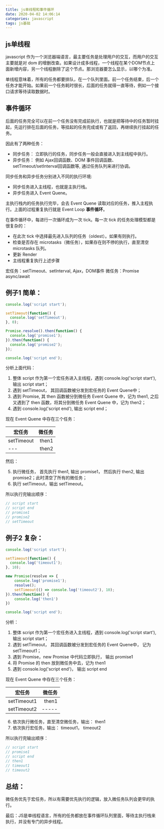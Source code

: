 ```yaml
---
title: js单线程和事件循环
date: 2020-04-02 14:06:14
categories: javascript
tags: js基础
---
```


## js单线程

javascript 作为一个浏览器端语言，最主要任务是处理用户的交互，而用户的交互主要就是对 dom 的增删改查。如果设计成多线程，一个线程在某个DOM节点上面新增内容，另一个线程删除了这个节点。那浏览器要怎么显示，以哪个为准。

单线程意味着，所有的任务都要排队，在一个队列里面。前一个任务结束，后一个任务才能开始。如果前一个任务耗时很长，后面的任务就得一直等待，例如一个接口请求等待读取数据时。


## 事件循环

后面的任务完全可以在前一个任务没有完成前执行，也就是把等待中的任务暂时挂起，先运行排在后面的任务，等挂起的任务完成或有了返回，再继续执行挂起的任务。

因此有了两种任务：

- 同步任务： 立即执行的任务，同步任务一般会直接进入到主线程中执行。
- 异步任务： 例如 Ajax回调函数、DOM 事件回调函数、setTimeout/setInterval回调函数等, 通过任务队列来进行协调。


同步任务和异步任务分别进入不同的执行环境:
  - 同步任务进入主线程，也就是主执行栈。
  - 异步任务进入 Event Quene。

主执行栈内的任务执行完毕，会去 Event Quene 读取对应的任务，推入主程执行。上面的过程重复执行就是 Event Loop **事件循环**。

在事件循环中，每进行一次循环成为一次 tick。每一次 tick 的任务处理模型都是很复杂的：

- 在此次 tick 中选择最先进入队列的任务（oldest）。如果有则执行。
- 检查是否存在 microtasks（微任务），如果存在则不停的执行，直至清空 microtasks 队列。
- 更新 Render
- 主线程重复执行上述步骤

宏任务：setTimeout、setInterval, Ajax，DOM事件
微任务：Promise async/await

## 例子1 简单：

```js
console.log('script start');

setTimeout(function() {
  console.log('setTimeout');
}, 0);

Promise.resolve().then(function() {
  console.log('promise1');
}).then(function() {
  console.log('promise2');
});

console.log('script end');
```

分析上面代码：

1. 整体 script 作为第一个宏任务进入主线程，遇到 console.log('script start'), 输出 script start；
2. 遇到 setTimeout， 其回调函数被分发到宏任务的 Event Quene中；
3. 遇到 Promise, 其 then 函数被分到微任务 Event Quene 中，记为 then1, 之后又遇到了 then 函数，将其分到微任务 Event Quene 中，记为 then2；
4. 遇到 console.log('script end'), 输出 script end；

现在 Event Quene 中存在三个任务：

| 宏任务      | 微任务   | 
| --------   | -----:  | 
| setTimeout | then1   | 
| ---        | then2   | 
然后：

5. 执行微任务， 首先执行 then1, 输出 promise1， 然后执行 then2, 输出 promise2；此时清空了所有的微任务；
6. 执行 setTimeout，输出 setTimeout。

所以执行完输出顺序：

```js
// script start
// script end
// promise1
// promise2
// setTimeout
```

## 例子2 复杂：

```js
console.log('script start');

setTimeout(function() {
  console.log('timeout1');
}, 10);

new Promise(resolve => {
    console.log('promise1');
    resolve();
    setTimeout(() => console.log('timeout2'), 10);
}).then(function() {
    console.log('then1')
})

console.log('script end');
```

分析：

1. 整体 script 作为第一个宏任务进入主线程，遇到 console.log('script start'), 输出 script start；
2. 遇到 setTimeout， 其回调函数被分发到宏任务的 Event Quene中， 记为 setTimeout1；
3. 遇到 Promise，new Promise 中代码立即执行， 输出 promise1 
4. 将 Promise 的 then 放到微任务中去，记为 then1
5. 遇到 console.log('script end')， 输出 script end

现在 Event Quene 中存在三个任务：

| 宏任务      | 微任务   | 
| --------   | -----:  | 
| setTimeout1| then1   | 
| setTimeout2| -----   | 

6. 依次执行微任务，直至清空微任务，输出： then1
7. 依次执行宏任务，输出： timeout1， timeout2

所以执行完输出顺序：

```js
// script start
// promise1
// script end
// then1
// timeout1
// timeout2
```

## 总结：

微任务优先于宏任务，所以有需要优先执行的逻辑，放入微任务队列会更早的执行。

最后：JS是单线程语言，所有的任务都放在事件循环队列里面，等待主执行栈来执行，并没有专门的异步线程。
